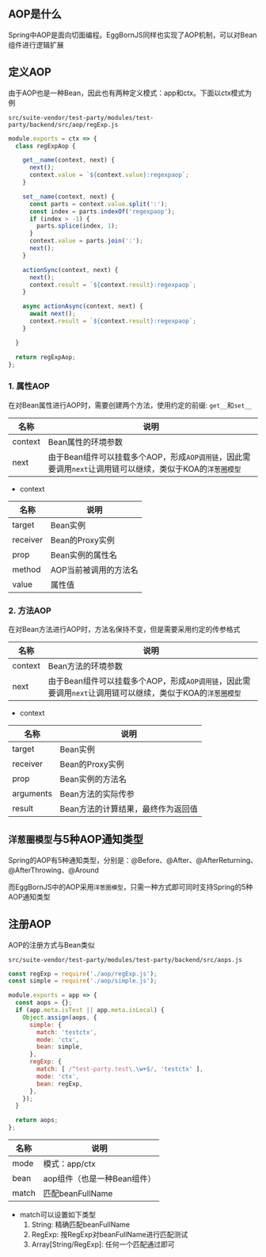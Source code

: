 ## AOP是什么

Spring中AOP是面向切面编程。EggBornJS同样也实现了AOP机制，可以对Bean组件进行逻辑扩展

## 定义AOP

由于AOP也是一种Bean，因此也有两种定义模式：app和ctx。下面以ctx模式为例

`src/suite-vendor/test-party/modules/test-party/backend/src/aop/regExp.js`

``` javascript
module.exports = ctx => {
  class regExpAop {

    get__name(context, next) {
      next();
      context.value = `${context.value}:regexpaop`;
    }

    set__name(context, next) {
      const parts = context.value.split(':');
      const index = parts.indexOf('regexpaop');
      if (index > -1) {
        parts.splice(index, 1);
      }
      context.value = parts.join(':');
      next();
    }

    actionSync(context, next) {
      next();
      context.result = `${context.result}:regexpaop`;
    }

    async actionAsync(context, next) {
      await next();
      context.result = `${context.result}:regexpaop`;
    }

  }

  return regExpAop;
};
```

### 1. 属性AOP

在对Bean属性进行AOP时，需要创建两个方法，使用约定的前缀: `get__`和`set__`

|名称|说明|
|--|--|
|context|Bean属性的环境参数|
|next|由于Bean组件可以挂载多个AOP，形成`AOP调用链`，因此需要调用`next`让调用链可以继续，类似于KOA的`洋葱圈模型`|

* context

|名称|说明|
|--|--|
|target|Bean实例|
|receiver|Bean的Proxy实例|
|prop|Bean实例的属性名|
|method|AOP当前被调用的方法名|
|value|属性值|

### 2. 方法AOP

在对Bean方法进行AOP时，方法名保持不变，但是需要采用约定的传参格式

|名称|说明|
|--|--|
|context|Bean方法的环境参数|
|next|由于Bean组件可以挂载多个AOP，形成`AOP调用链`，因此需要调用`next`让调用链可以继续，类似于KOA的`洋葱圈模型`|

* context

|名称|说明|
|--|--|
|target|Bean实例|
|receiver|Bean的Proxy实例|
|prop|Bean实例的方法名|
|arguments|Bean方法的实际传参|
|result|Bean方法的计算结果，最终作为返回值|

## `洋葱圈模型`与5种AOP通知类型

Spring的AOP有5种通知类型，分别是：@Before、@After、@AfterReturning、@AfterThrowing、@Around

而EggBornJS中的AOP采用`洋葱圈模型`，只需一种方式即可同时支持Spring的5种AOP通知类型

## 注册AOP

AOP的注册方式与Bean类似

`src/suite-vendor/test-party/modules/test-party/backend/src/aops.js`

``` javascript
const regExp = require('./aop/regExp.js');
const simple = require('./aop/simple.js');

module.exports = app => {
  const aops = {};
  if (app.meta.isTest || app.meta.isLocal) {
    Object.assign(aops, {
      simple: {
        match: 'testctx',
        mode: 'ctx',
        bean: simple,
      },
      regExp: {
        match: [ /^test-party.test\.\w+$/, 'testctx' ],
        mode: 'ctx',
        bean: regExp,
      },
    });
  }

  return aops;
};
```

|名称|说明|
|--|--|
|mode|模式：app/ctx|
|bean|aop组件（也是一种Bean组件）|
|match|匹配beanFullName|

* match可以设置如下类型
  1. String: 精确匹配beanFullName
  2. RegExp: 按RegExp对beanFullName进行匹配测试
  3. Array[String/RegExp]: 任何一个匹配通过即可

